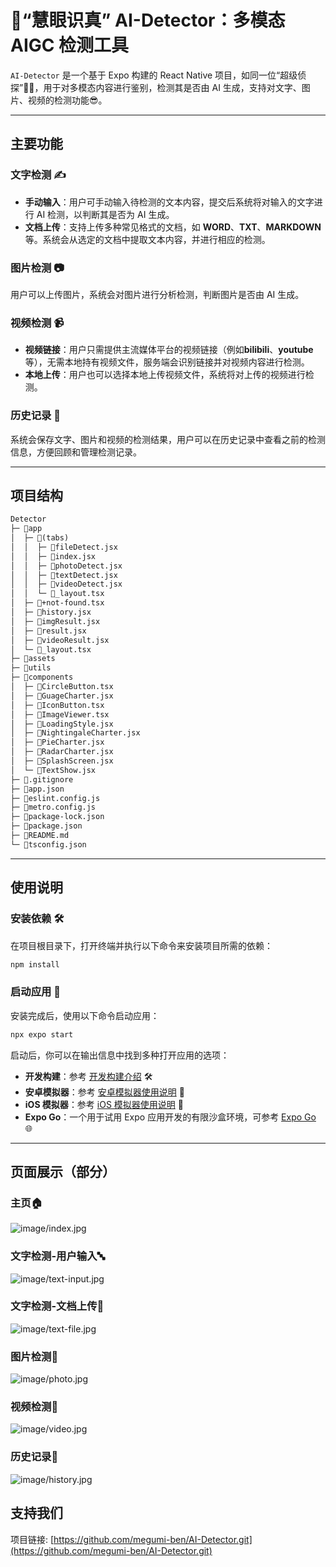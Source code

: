 # 🌟“慧眼识真” AI-Detector：多模态 AIGC 检测工具

`AI-Detector` 是一个基于 Expo 构建的 React Native 项目，如同一位“超级侦探”🕵️‍♂️，用于对多模态内容进行鉴别，检测其是否由 AI 生成，支持对文字、图片、视频的检测功能😎。

---

## 主要功能

### 文字检测 ✍️

- **手动输入**：用户可手动输入待检测的文本内容，提交后系统将对输入的文字进行 AI 检测，以判断其是否为 AI 生成。
- **文档上传**：支持上传多种常见格式的文档，如 **WORD**、**TXT**、**MARKDOWN** 等。系统会从选定的文档中提取文本内容，并进行相应的检测。

### 图片检测 📷

用户可以上传图片，系统会对图片进行分析检测，判断图片是否由 AI 生成。

### 视频检测 📹

- **视频链接**：用户只需提供主流媒体平台的视频链接（例如**bilibili**、**youtube**等），无需本地持有视频文件，服务端会识别链接并对视频内容进行检测。
- **本地上传**：用户也可以选择本地上传视频文件，系统将对上传的视频进行检测。

### 历史记录 📜

系统会保存文字、图片和视频的检测结果，用户可以在历史记录中查看之前的检测信息，方便回顾和管理检测记录。

---

## 项目结构

```txt
Detector
├─ 📁app
│  ├─ 📁(tabs)
│  │  ├─ 📄fileDetect.jsx
│  │  ├─ 📄index.jsx
│  │  ├─ 📄photoDetect.jsx
│  │  ├─ 📄textDetect.jsx
│  │  ├─ 📄videoDetect.jsx
│  │  └─ 📄_layout.tsx
│  ├─ 📄+not-found.tsx
│  ├─ 📄history.jsx
│  ├─ 📄imgResult.jsx
│  ├─ 📄result.jsx
│  ├─ 📄videoResult.jsx
│  └─ 📄_layout.tsx
├─ 📁assets
├─ 📁utils
├─ 📁components
│  ├─ 📄CircleButton.tsx
│  ├─ 📄GuageCharter.jsx
│  ├─ 📄IconButton.tsx
│  ├─ 📄ImageViewer.tsx
│  ├─ 📄LoadingStyle.jsx
│  ├─ 📄NightingaleCharter.jsx
│  ├─ 📄PieCharter.jsx
│  ├─ 📄RadarCharter.jsx
│  ├─ 📄SplashScreen.jsx
│  └─ 📄TextShow.jsx
├─ 📄.gitignore
├─ 📄app.json
├─ 📄eslint.config.js
├─ 📄metro.config.js
├─ 📄package-lock.json
├─ 📄package.json
├─ 📄README.md
└─ 📄tsconfig.json
```

---

## 使用说明

### 安装依赖 🛠️

在项目根目录下，打开终端并执行以下命令来安装项目所需的依赖：

```bash
npm install
```

### 启动应用 🚀

安装完成后，使用以下命令启动应用：

```bash
npx expo start
```

启动后，你可以在输出信息中找到多种打开应用的选项：

- **开发构建**：参考 [开发构建介绍](https://docs.expo.dev/develop/development-builds/introduction/) 🛠️
- **安卓模拟器**：参考 [安卓模拟器使用说明](https://docs.expo.dev/workflow/android-studio-emulator/) 🤖
- **iOS 模拟器**：参考 [iOS 模拟器使用说明](https://docs.expo.dev/workflow/ios-simulator/) 🍎
- **Expo Go**：一个用于试用 Expo 应用开发的有限沙盒环境，可参考 [Expo Go](https://expo.dev/go) 🌐

---

## 页面展示（部分）

### 主页🏠

![image/index.jpg](image/index.jpg)

### 文字检测-用户输入🔤

![image/text-input.jpg](image/text-input.jpg)

### 文字检测-文档上传📂

![image/text-file.jpg](image/text-file.jpg)

### 图片检测📸

![image/photo.jpg](image/photo.jpg)

### 视频检测🎥

![image/video.jpg](image/video.jpg)

### 历史记录📑

![image/history.jpg](image/history.jpg)

## 支持我们

项目链接: [https://github.com/megumi-ben/AI-Detector.git](https://github.com/megumi-ben/AI-Detector.git)
